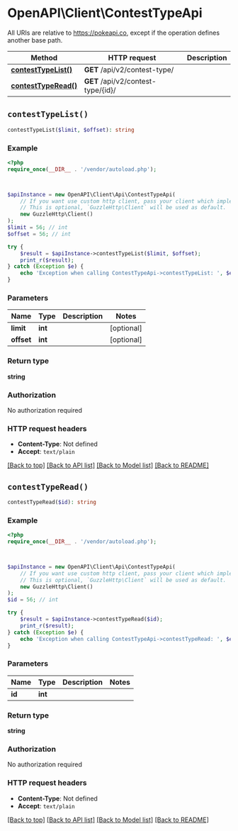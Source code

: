 # OpenAPI\Client\ContestTypeApi

All URIs are relative to https://pokeapi.co, except if the operation defines another base path.

| Method | HTTP request | Description |
| ------------- | ------------- | ------------- |
| [**contestTypeList()**](ContestTypeApi.md#contestTypeList) | **GET** /api/v2/contest-type/ |  |
| [**contestTypeRead()**](ContestTypeApi.md#contestTypeRead) | **GET** /api/v2/contest-type/{id}/ |  |


## `contestTypeList()`

```php
contestTypeList($limit, $offset): string
```



### Example

```php
<?php
require_once(__DIR__ . '/vendor/autoload.php');



$apiInstance = new OpenAPI\Client\Api\ContestTypeApi(
    // If you want use custom http client, pass your client which implements `GuzzleHttp\ClientInterface`.
    // This is optional, `GuzzleHttp\Client` will be used as default.
    new GuzzleHttp\Client()
);
$limit = 56; // int
$offset = 56; // int

try {
    $result = $apiInstance->contestTypeList($limit, $offset);
    print_r($result);
} catch (Exception $e) {
    echo 'Exception when calling ContestTypeApi->contestTypeList: ', $e->getMessage(), PHP_EOL;
}
```

### Parameters

| Name | Type | Description  | Notes |
| ------------- | ------------- | ------------- | ------------- |
| **limit** | **int**|  | [optional] |
| **offset** | **int**|  | [optional] |

### Return type

**string**

### Authorization

No authorization required

### HTTP request headers

- **Content-Type**: Not defined
- **Accept**: `text/plain`

[[Back to top]](#) [[Back to API list]](../../README.md#endpoints)
[[Back to Model list]](../../README.md#models)
[[Back to README]](../../README.md)

## `contestTypeRead()`

```php
contestTypeRead($id): string
```



### Example

```php
<?php
require_once(__DIR__ . '/vendor/autoload.php');



$apiInstance = new OpenAPI\Client\Api\ContestTypeApi(
    // If you want use custom http client, pass your client which implements `GuzzleHttp\ClientInterface`.
    // This is optional, `GuzzleHttp\Client` will be used as default.
    new GuzzleHttp\Client()
);
$id = 56; // int

try {
    $result = $apiInstance->contestTypeRead($id);
    print_r($result);
} catch (Exception $e) {
    echo 'Exception when calling ContestTypeApi->contestTypeRead: ', $e->getMessage(), PHP_EOL;
}
```

### Parameters

| Name | Type | Description  | Notes |
| ------------- | ------------- | ------------- | ------------- |
| **id** | **int**|  | |

### Return type

**string**

### Authorization

No authorization required

### HTTP request headers

- **Content-Type**: Not defined
- **Accept**: `text/plain`

[[Back to top]](#) [[Back to API list]](../../README.md#endpoints)
[[Back to Model list]](../../README.md#models)
[[Back to README]](../../README.md)
